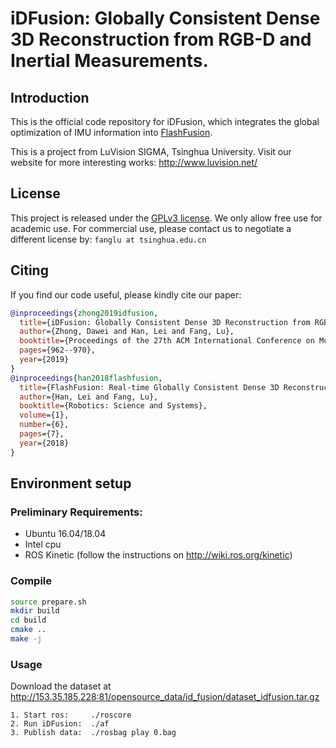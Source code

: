 # iDFusion: Globally Consistent Dense 3D Reconstruction from RGB-D and Inertial Measurements.

## Introduction
This is the official code repository for iDFusion, which integrates the global optimization of IMU information into [FlashFusion](https://github.com/THU-luvision/Flashfusion).

This is a project from LuVision SIGMA, Tsinghua University. Visit our website for more interesting works: http://www.luvision.net/

## License
This project is released under the [GPLv3 license](LICENSE). We only allow free use for academic use. For commercial use, please contact us to negotiate a different license by: `fanglu at tsinghua.edu.cn`

## Citing

If you find our code useful, please kindly cite our paper:

```bibtex
@inproceedings{zhong2019idfusion,
  title={iDFusion: Globally Consistent Dense 3D Reconstruction from RGB-D and Inertial Measurements},
  author={Zhong, Dawei and Han, Lei and Fang, Lu},
  booktitle={Proceedings of the 27th ACM International Conference on Multimedia},
  pages={962--970},
  year={2019}
}
@inproceedings{han2018flashfusion,
  title={FlashFusion: Real-time Globally Consistent Dense 3D Reconstruction using CPU Computing.},
  author={Han, Lei and Fang, Lu},
  booktitle={Robotics: Science and Systems},
  volume={1},
  number={6},
  pages={7},
  year={2018}
}

```

## Environment setup

### Preliminary Requirements:
* Ubuntu 16.04/18.04
* Intel cpu 
* ROS Kinetic (follow the instructions on http://wiki.ros.org/kinetic)

### Compile

```bash
source prepare.sh
mkdir build
cd build
cmake ..
make -j
```

### Usage 
Download the dataset at http://153.35.185.228:81/opensource_data/id_fusion/dataset_idfusion.tar.gz
```
1. Start ros:     ./roscore
2. Run iDFusion:  ./af
3. Publish data:  ./rosbag play 0.bag
```

